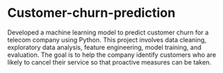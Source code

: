 # Customer-churn-prediction
Developed a machine learning model to predict customer churn for a telecom company using Python. This project involves data cleaning, exploratory data analysis, feature engineering, model training, and evaluation. The goal is to help the company identify customers who are likely to cancel their service so that proactive measures can be taken.
